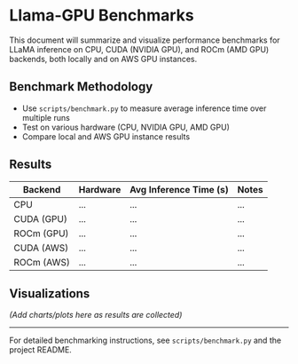 # Llama-GPU Benchmarks

This document will summarize and visualize performance benchmarks for LLaMA inference on CPU, CUDA (NVIDIA GPU), and ROCm (AMD GPU) backends, both locally and on AWS GPU instances.

## Benchmark Methodology
- Use `scripts/benchmark.py` to measure average inference time over multiple runs
- Test on various hardware (CPU, NVIDIA GPU, AMD GPU)
- Compare local and AWS GPU instance results

## Results

| Backend      | Hardware         | Avg Inference Time (s) | Notes           |
|--------------|------------------|------------------------|-----------------|
| CPU          | ...              | ...                    | ...             |
| CUDA (GPU)   | ...              | ...                    | ...             |
| ROCm (GPU)   | ...              | ...                    | ...             |
| CUDA (AWS)   | ...              | ...                    | ...             |
| ROCm (AWS)   | ...              | ...                    | ...             |

## Visualizations

*(Add charts/plots here as results are collected)*

---

For detailed benchmarking instructions, see `scripts/benchmark.py` and the project README.
